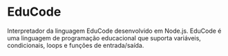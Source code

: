 # EduCode
Interpretador da linguagem EduCode desenvolvido em Node.js. EduCode é uma linguagem de programação educacional que suporta variáveis, condicionais, loops e funções de entrada/saída.

